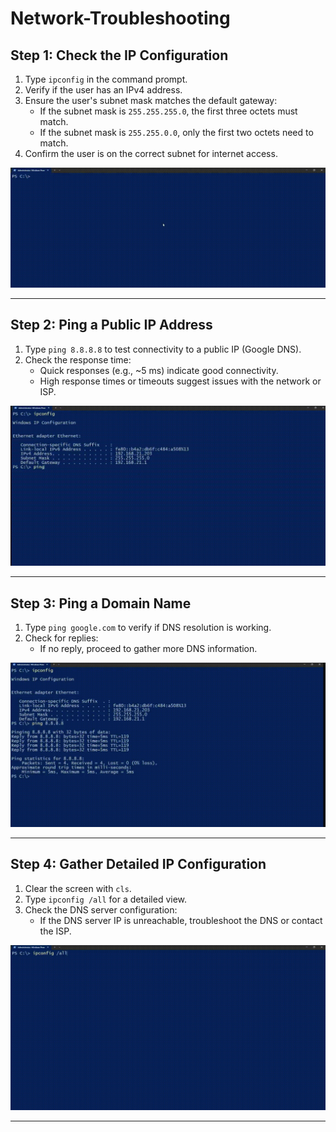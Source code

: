 # Network-Troubleshooting

## Step 1: Check the IP Configuration
1. Type `ipconfig` in the command prompt.  
2. Verify if the user has an IPv4 address.  
3. Ensure the user's subnet mask matches the default gateway:
   - If the subnet mask is `255.255.255.0`, the first three octets must match.
   - If the subnet mask is `255.255.0.0`, only the first two octets need to match.  
4. Confirm the user is on the correct subnet for internet access.

![Step 1: Check IP Configuration](TroubleshootingIP.gif)

---

## Step 2: Ping a Public IP Address
1. Type `ping 8.8.8.8` to test connectivity to a public IP (Google DNS).  
2. Check the response time:
   - Quick responses (e.g., ~5 ms) indicate good connectivity.
   - High response times or timeouts suggest issues with the network or ISP.

![Step 2: Ping Public IP](step2ping.gif)

---

## Step 3: Ping a Domain Name
1. Type `ping google.com` to verify if DNS resolution is working.  
2. Check for replies:
   - If no reply, proceed to gather more DNS information.

![Step 3: Ping Domain Name](step3ping.gif)

---

## Step 4: Gather Detailed IP Configuration
1. Clear the screen with `cls`.  
2. Type `ipconfig /all` for a detailed view.  
3. Check the DNS server configuration:
   - If the DNS server IP is unreachable, troubleshoot the DNS or contact the ISP.

![Step 4: IP Config Detailed](step4all.gif)

---
